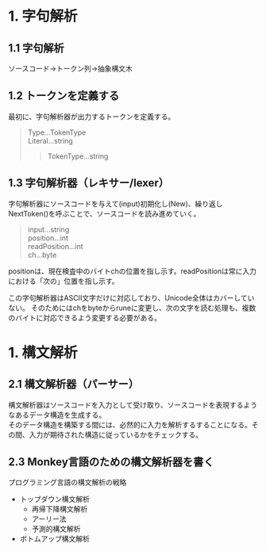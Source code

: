 # 1. 字句解析
## 1.1 字句解析

ソースコード→トークン列→抽象構文木

## 1.2 トークンを定義する

最初に、字句解析器が出力するトークンを定義する。
> Type...TokenType  
> Literal...string
>> TokenType...string

## 1.3 字句解析器（レキサー/lexer）

字句解析器にソースコードを与えて(input)初期化し(New)、繰り返しNextToken()を呼ぶことで、ソースコードを読み進めていく。
> input...string  
> position...int  
> readPosition...int  
> ch...byte  

positionは、現在検査中のバイトchの位置を指し示す。readPositionは常に入力における「次の」位置を指し示す。

この字句解析器はASCII文字だけに対応しており、Unicode全体はカバーしていない。
そのためにはchをbyteからruneに変更し、次の文字を読む処理も、複数のバイトに対応できるよう変更する必要がある。

# 1. 構文解析
## 2.1 構文解析器（パーサー）
構文解析器はソースコードを入力として受け取り、ソースコードを表現するようなあるデータ構造を生成する。  
そのデータ構造を構築する間には、必然的に入力を解析するすることになる。その間、入力が期待された構造に従っているかをチェックする。

## 2.3 Monkey言語のための構文解析器を書く
プログラミング言語の構文解析の戦略
  - トップダウン構文解析
    - 再帰下降構文解析
    - アーリー法
    - 予測的構文解析
  - ボトムアップ構文解析

